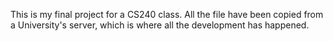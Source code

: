 This is my final project for a CS240 class. All the file have been copied from a University's server, which is where all the development has happened.
